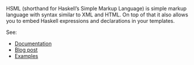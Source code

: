 HSML (shorthand for Haskell’s Simple Markup Language) is simple markup language with syntax similar to XML and HTML.
On top of that it also allows you to embed Haskell expressions and declarations in your templates.

See:

  * [Documentation](http://hackage.haskell.org/package/template-hsml)
  * [Blog post](http://palmik.net/posts/2012-08-23-introducing-hsml.html)
  * [Examples](https://github.com/Palmik/HSML/tree/master/examples)
